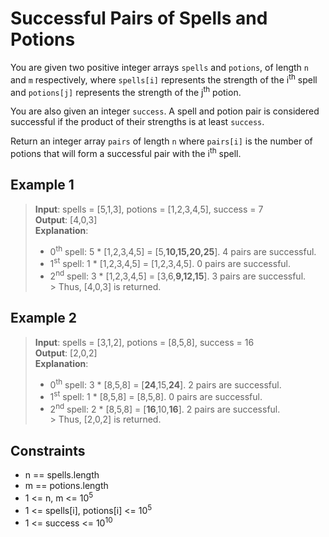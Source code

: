 # Successful Pairs of Spells and Potions

You are given two positive integer arrays `spells` and `potions`, of length `n` and `m` respectively, where `spells[i]`
represents the strength of the i<sup>th</sup> spell and `potions[j]` represents the strength of the j<sup>th</sup>
potion.

You are also given an integer `success`. A spell and potion pair is considered successful if the product of their
strengths is at least `success`.

Return an integer array `pairs` of length `n` where `pairs[i]` is the number of potions that will form a successful pair
with the i<sup>th</sup> spell.

## Example 1

> **Input**: spells = [5,1,3], potions = [1,2,3,4,5], success = 7  
> **Output**: [4,0,3]  
> **Explanation**:
> - 0<sup>th</sup> spell: 5 * [1,2,3,4,5] = [5,**10,15,20,25**]. 4 pairs are successful.
> - 1<sup>st</sup> spell: 1 * [1,2,3,4,5] = [1,2,3,4,5]. 0 pairs are successful.
> - 2<sup>nd</sup> spell: 3 * [1,2,3,4,5] = [3,6,**9,12,15**]. 3 pairs are successful.  
    > Thus, [4,0,3] is returned.

## Example 2

> **Input**: spells = [3,1,2], potions = [8,5,8], success = 16  
> **Output**: [2,0,2]  
> **Explanation**:
> - 0<sup>th</sup> spell: 3 * [8,5,8] = [**24**,15,**24**]. 2 pairs are successful.
> - 1<sup>st</sup> spell: 1 * [8,5,8] = [8,5,8]. 0 pairs are successful.
> - 2<sup>nd</sup> spell: 2 * [8,5,8] = [**16**,10,**16**]. 2 pairs are successful.  
    > Thus, [2,0,2] is returned.

## Constraints

- n == spells.length
- m == potions.length
- 1 <= n, m <= 10<sup>5</sup>
- 1 <= spells[i], potions[i] <= 10<sup>5</sup>
- 1 <= success <= 10<sup>10</sup>
